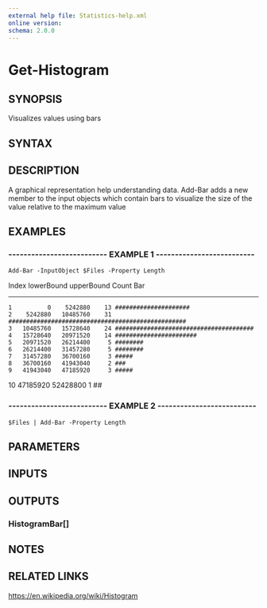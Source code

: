 ```yaml
---
external help file: Statistics-help.xml
online version: 
schema: 2.0.0
---
```


# Get-Histogram

## SYNOPSIS
Visualizes values using bars

## SYNTAX

## DESCRIPTION
A graphical representation help understanding data.
Add-Bar adds a new member to the input objects which contain bars to visualize the size of the value relative to the maximum value

## EXAMPLES

### -------------------------- EXAMPLE 1 --------------------------
```
Add-Bar -InputObject $Files -Property Length
```

Index lowerBound upperBound Count Bar                                               
----- ---------- ---------- ----- ---                                               
    1          0    5242880    13 #####################                             
    2    5242880   10485760    31 ##################################################
    3   10485760   15728640    24 #######################################           
    4   15728640   20971520    14 #######################                           
    5   20971520   26214400     5 ########                                          
    6   26214400   31457280     5 ########                                          
    7   31457280   36700160     3 #####                                             
    8   36700160   41943040     2 ###                                               
    9   41943040   47185920     3 #####                                             
   10   47185920   52428800     1 ##

### -------------------------- EXAMPLE 2 --------------------------
```
$Files | Add-Bar -Property Length
```

## PARAMETERS

## INPUTS

## OUTPUTS

### HistogramBar[]

## NOTES

## RELATED LINKS

https://en.wikipedia.org/wiki/Histogram
